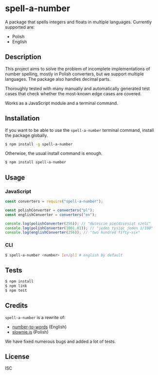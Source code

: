 # spell-a-number

A package that spells integers and floats in multiple languages. Currently 
supported are:

 * Polish
 * English

## Description

This project aims to solve the problem of incomplete implementations of number
spelling, mostly in Polish converters, but we support multiple languages.
The package also handles decimal parts.

Thoroughly tested with many manually and automatically generated test cases that
check whether the most-known edge cases are covered.

Works as a JavaScript module and a terminal command.

## Installation

If you want to be able to use the `spell-a-number` terminal command, install the
package globally.

```bash
$ npm install -g spell-a-number
```

Otherwise, the usual install command is enough.

```bash
$ npm install spell-a-number
```

## Usage

### JavaScript

```js
const converters = require("spell-a-number");

const polishConverter = converters("pl");
const englishConverter = converters("en");

console.log(polishConverter(256)); // "dwieście pięćdziesiąt sześć"
console.log(polishConverter(1001.01)); // "jeden tysiąc jeden 1/100"
console.log(englishConverter(256)); // "two hundred fifty-six"
```

### CLI

```bash
$ spell-a-number <number> [en/pl] # english by default
```

## Tests

```bash
$ npm install
$ npm link
$ npm test
```

## Credits

`spell-a-number` is a rewrite of:

 * [number-to-words](https://github.com/marlun78/number-to-words) (English)
 * [slownie.js](https://github.com/exu/slownie.js/blob/master/lib/slownie.js) (Polish)

We have fixed numerous bugs and added a lot of tests.


## License

ISC
